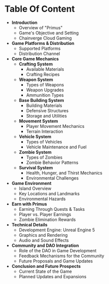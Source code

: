 # Table Of Content

* **Introduction**
  * Overview of "Primus"
  * Game's Objective and Setting
  * Chainverge Cloud Gaming
* **Game Platforms & Distribution**
  * Supported Platforms
  * Distribution Channel
* **Core Game Mechanics**
  * **Crafting System**
    * Available Materials
    * Crafting Recipes
  * **Weapon System**
    * Types of Weapons
    * Weapon Upgrades
    * Ammunition Types
  * **Base Building System**
    * Building Materials
    * Defensive Structures
    * Storage and Utilities
  * **Movement System**
    * Player Movement Mechanics
    * Terrain Interaction
  * **Vehicle System**
    * Types of Vehicles
    * Vehicle Maintenance and Fuel
  * **Zombie System**
    * Types of Zombies
    * Zombie Behavior Patterns
  * **Survival System**
    * Health, Hunger, and Thirst Mechanics
    * Environmental Challenges
* **Game Environment**
  * Island Overview
  * Key Locations and Landmarks
  * Environmental Hazards
* **Earn with Primus**
  * Earning Through Quests & Tasks
  * Player vs. Player Earnings
  * Zombie Elimination Rewards
* **Technical Details**
  * Development Engine: Unreal Engine 5
  * Graphics and Rendering
  * Audio and Sound Effects
* **Community and DAO Integration**
  * Role of the DAO in Game Development
  * Feedback Mechanisms for the Community
  * Future Proposals and Game Updates
* **Conclusion and Future Prospects**
  * Current State of the Game
  * Planned Updates and Expansions
